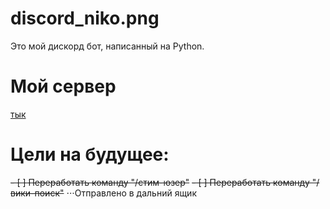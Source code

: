 # discord_niko.png
Это мой дискорд бот, написанный на Python.

# Мой сервер
[тык](https://discord.gg/rB2gwsgtFK)

# Цели на будущее:
~~- [ ] Переработать команду "/стим-юзер"~~
~~- [ ] Переработать команду  "/вики-поиск"~~
⋅⋅⋅Отправлено в дальний ящик
